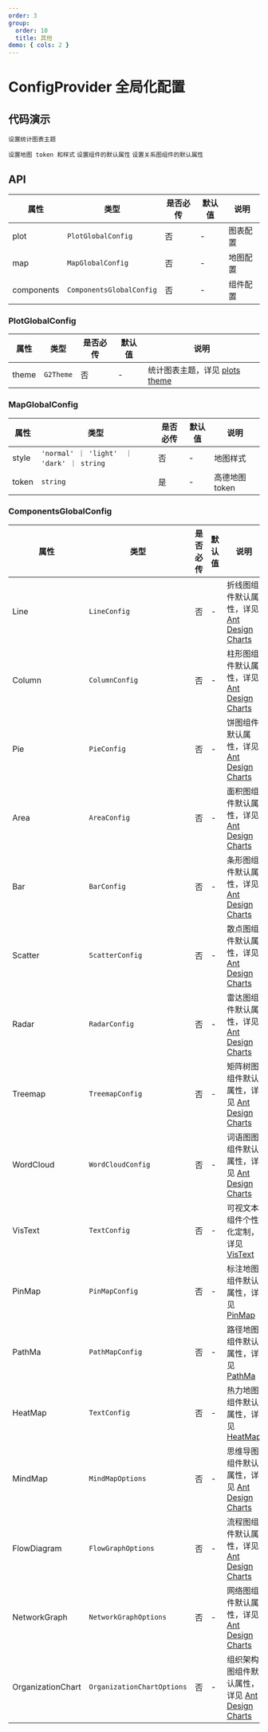 ```yaml
---
order: 3
group:
  order: 10
  title: 其他
demo: { cols: 2 }
---
```


# ConfigProvider 全局化配置

## 代码演示

<code src="./demos/plot-theme">设置统计图表主题</code>

<code src="./demos/map-config">设置地图 token 和样式</code>
<code src="./demos/components-config">设置组件的默认属性</code>
<code src="./demos/graph-components-config">设置关系图组件的默认属性</code>

## API

| 属性       | 类型                     | 是否必传 | 默认值 | 说明     |
| ---------- | ------------------------ | -------- | ------ | -------- |
| plot       | `PlotGlobalConfig`       | 否       | -      | 图表配置 |
| map        | `MapGlobalConfig`        | 否       | -      | 地图配置 |
| components | `ComponentsGlobalConfig` | 否       | -      | 组件配置 |

### PlotGlobalConfig

| 属性  | 类型      | 是否必传 | 默认值 | 说明                                                                                                 |
| ----- | --------- | -------- | ------ | ---------------------------------------------------------------------------------------------------- |
| theme | `G2Theme` | 否       | -      | 统计图表主题，详见 [plots theme](https://ant-design-charts.antgroup.com/options/plots/theme/academy) |

### MapGlobalConfig

| 属性  | 类型                                       | 是否必传 | 默认值 | 说明           |
| ----- | ------------------------------------------ | -------- | ------ | -------------- |
| style | `'normal' ｜ 'light'  ｜ 'dark' ｜ string` | 否       | -      | 地图样式       |
| token | `string`                                   | 是       | -      | 高德地图 token |

### ComponentsGlobalConfig

| 属性              | 类型                       | 是否必传 | 默认值 | 说明                                                                                                                       |
| ----------------- | -------------------------- | -------- | ------ | -------------------------------------------------------------------------------------------------------------------------- |
| Line              | `LineConfig`               | 否       | -      | 折线图组件默认属性，详见 [Ant Design Charts ](https://ant-design-charts.antgroup.com/options/plots/overview)               |
| Column            | `ColumnConfig`             | 否       | -      | 柱形图组件默认属性，详见 [Ant Design Charts ](https://ant-design-charts.antgroup.com/options/plots/overview)               |
| Pie               | `PieConfig`                | 否       | -      | 饼图组件默认属性，详见 [Ant Design Charts ](https://ant-design-charts.antgroup.com/options/plots/overview)                 |
| Area              | `AreaConfig`               | 否       | -      | 面积图组件默认属性，详见 [Ant Design Charts ](https://ant-design-charts.antgroup.com/options/plots/overview)               |
| Bar               | `BarConfig`                | 否       | -      | 条形图组件默认属性，详见 [Ant Design Charts ](https://ant-design-charts.antgroup.com/options/plots/overview)               |
| Scatter           | `ScatterConfig`            | 否       | -      | 散点图组件默认属性，详见 [Ant Design Charts ](https://ant-design-charts.antgroup.com/options/plots/overview)               |
| Radar             | `RadarConfig`              | 否       | -      | 雷达图组件默认属性，详见 [Ant Design Charts ](https://ant-design-charts.antgroup.com/options/plots/overview)               |
| Treemap           | `TreemapConfig`            | 否       | -      | 矩阵树图组件默认属性，详见 [Ant Design Charts ](https://ant-design-charts.antgroup.com/options/plots/overview)             |
| WordCloud         | `WordCloudConfig`          | 否       | -      | 词语图图组件默认属性，详见 [Ant Design Charts ](https://ant-design-charts.antgroup.com/options/plots/overview)             |
| VisText           | `TextConfig`               | 否       | -      | 可视文本组件个性化定制，详见 [VisText](/components/text#globalconfigcomponentsvistext)                                     |
| PinMap            | `PinMapConfig`             | 否       | -      | 标注地图组件默认属性，详见 [PinMap](/components/pin-map/api)                                                               |
| PathMa            | `PathMapConfig`            | 否       | -      | 路径地图组件默认属性，详见 [PathMa](/components/path-map/api)                                                              |
| HeatMap           | `TextConfig`               | 否       | -      | 热力地图组件默认属性，详见 [HeatMap](/components/heat-map/api)                                                             |
| MindMap           | `MindMapOptions`           | 否       | -      | 思维导图组件默认属性，详见 [Ant Design Charts](https://ant-design-charts.antgroup.com/options/graphs/mind-map)             |
| FlowDiagram       | `FlowGraphOptions`         | 否       | -      | 流程图组件默认属性，详见 [Ant Design Charts](https://ant-design-charts.antgroup.com/options/graphs/flow-graph)             |
| NetworkGraph      | `NetworkGraphOptions`      | 否       | -      | 网络图组件默认属性，详见 [Ant Design Charts](https://ant-design-charts.antgroup.com/options/graphs/network-graph)          |
| OrganizationChart | `OrganizationChartOptions` | 否       | -      | 组织架构图组件默认属性，详见 [Ant Design Charts](https://ant-design-charts.antgroup.com/options/graphs/organization-chart) |
